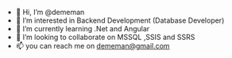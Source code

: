 - 👋 Hi, I’m @dememan
- 👀 I’m interested in Backend Development (Database Developer)
- 🌱 I’m currently learning .Net and Angular
- 💞️ I’m looking to collaborate on MSSQL ,SSIS and SSRS
- 📫 you can reach me on dememan@gmail.com
